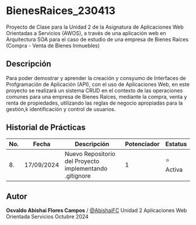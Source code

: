 # BienesRaices_230413
Proyecto de Clase para la Unidad 2 de la Asignatura de Aplicaciones Web Orientadas a Servicios (AWOS), a través de una aplicación web en Arquitectura SOA para el caso de estudio de una empresa de Bienes Raíces (Compra - Venta de Bienes Inmuebles)

## Descripción

Para poder demostrar y aprender la creación y consyumo de Interfaces de Profgramación de Aplicación (API), con el uso de Aplicaciones Web, en este proyecto se realizará un sistema CRUD en el contexto de las operaciones comunes para una empresa de Bienes Raíces, mediante la compra, venta y renta de propiedades, utilizando las reglas de negocio apropiadas para la gestión,k identificación y control de usuarios.

## Historial de Prácticas

|No. | Fecha | Descripción | Potenciador | Estatus |
|--|--|--|--|--|
| 8. | 17/09/2024 |  Nuevo Repositorio del Proyecto implementando .gitignore | 1 | ⭐ Activa |

## Autor

**Osvaldo Abishai Flores Campos** / [@AbishaiFC](https://github.com/AbishaiFC)
Unidad 2
Aplicaciones Web Orientada Servicios
Octubre 2024